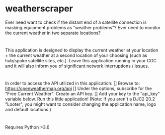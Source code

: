 # weatherscraper
Ever need want to check if the distant end of a satellite connection is masking equipment problems as "weather problems"? Ever need to monitor the current weather in two separate locations?
#
This application is designed to display the current weather at your location + the current weather at a second location of your choosing (such as hub/spoke satellite sites, etc.). Leave this application running in your COC and it will also inform you of significant network interruptions / issues.  
#
In order to access the API utilized in this application: 
[] Browse to: https://openweathermap.org/api
[] Under the options, subscribe for the "Free Current Weather". Create an API key.
[] Add your key to the "api_key" variable below. Run this little application!
(Note: If you aren't a DJC2 20.2 "Looter", you might want to consider changing the application name, logo and default locations.)
#
Requires Python >3.6
